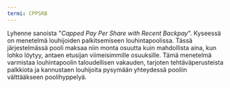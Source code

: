 ```yaml
---
termi: CPPSRB
---
```


Lyhenne sanoista "*Capped Pay Per Share with Recent Backpay*". Kyseessä on menetelmä louhijoiden palkitsemiseen louhintapoolissa. Tässä järjestelmässä pooli maksaa niin monta osuutta kuin mahdollista aina, kun lohko löytyy, antaen etusijan viimeisimmille osuuksille. Tämä menetelmä varmistaa louhintapoolin taloudellisen vakauden, tarjoten tehtäväperusteista palkkiota ja kannustaen louhijoita pysymään yhteydessä pooliin välttääkseen poolihyppelyä.
